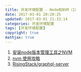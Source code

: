 ```yaml
---
title: 开发环境配置 - Node和NVM（1）
date: 2017-03-01 20:20:25
updated: 2017-03-01 21:33:14
categories: 开发环境配置
tags: [开发环境配置]
copyright: true
mathjax: true
---
```

1. [安装node版本管理工具之NVM](https://www.jianshu.com/p/8671e439a811)
2. [nvm 使用攻略](https://www.jianshu.com/p/e21e3783304f)
3. [RisingStack/graphql-server](https://github.com/RisingStack/graphql-server)















